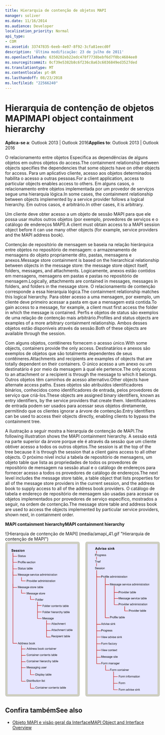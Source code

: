 ```yaml
---
title: Hierarquia de contenção de objetos MAPI
manager: soliver
ms.date: 11/16/2014
ms.audience: Developer
localization_priority: Normal
api_type:
- COM
ms.assetid: 33747835-6eeb-4e07-8f92-3cfa81eecd0f
description: 'Última modificação: 23 de julho de 2011'
ms.openlocfilehash: 6350202eb22edc478f7738bebf6d7f0bc4684ee0
ms.sourcegitcommit: 0cf39e5382b8c6f236c8a63c6036849ed3527ded
ms.translationtype: MT
ms.contentlocale: pt-BR
ms.lasthandoff: 08/23/2018
ms.locfileid: "22566240"
---
```

# <a name="mapi-object-containment-hierarchy"></a><span data-ttu-id="771ac-103">Hierarquia de contenção de objetos MAPI</span><span class="sxs-lookup"><span data-stu-id="771ac-103">MAPI object containment hierarchy</span></span>
  
<span data-ttu-id="771ac-104">**Aplica-se a**: Outlook 2013 | Outlook 2016</span><span class="sxs-lookup"><span data-stu-id="771ac-104">**Applies to**: Outlook 2013 | Outlook 2016</span></span> 
  
<span data-ttu-id="771ac-105">O relacionamento entre objetos Especifica as dependências de alguns objetos em outros objetos do access.</span><span class="sxs-lookup"><span data-stu-id="771ac-105">The containment relationship between objects specifies the dependencies that some objects have on other objects for access.</span></span> <span data-ttu-id="771ac-106">Para um aplicativo cliente, acesso aos objetos determinados habilita o acesso a outras pessoas.</span><span class="sxs-lookup"><span data-stu-id="771ac-106">For a client application, access to particular objects enables access to others.</span></span> <span data-ttu-id="771ac-107">Em alguns casos, o relacionamento entre objetos implementada por um provedor de serviços segue uma hierarquia lógica.</span><span class="sxs-lookup"><span data-stu-id="771ac-107">In some cases, the containment relationship between objects implemented by a service provider follows a logical hierarchy.</span></span> <span data-ttu-id="771ac-108">Em outros casos, é arbitrário.</span><span class="sxs-lookup"><span data-stu-id="771ac-108">In other cases, it is arbitrary.</span></span> 
  
<span data-ttu-id="771ac-109">Um cliente deve obter acesso a um objeto de sessão MAPI para que ele possa usar muitos outros objetos (por exemplo, provedores de serviços e o catálogo de endereços MAPI).</span><span class="sxs-lookup"><span data-stu-id="771ac-109">A client must obtain access to a MAPI session object before it can use many other objects (for example, service providers and the MAPI address book).</span></span>
  
<span data-ttu-id="771ac-110">Contenção de repositório de mensagem se baseia na relação hierárquica entre objetos no repositório de mensagem: o armazenamento de mensagens do objeto propriamente dito, pastas, mensagens e anexos.</span><span class="sxs-lookup"><span data-stu-id="771ac-110">Message store containment is based on the hierarchical relationship between objects in the message store: the message store object itself, folders, messages, and attachments.</span></span> <span data-ttu-id="771ac-111">Logicamente, anexos estão contidos em mensagens, mensagens em pastas e pastas no repositório de mensagem.</span><span class="sxs-lookup"><span data-stu-id="771ac-111">Logically, attachments are contained in messages, messages in folders, and folders in the message store.</span></span> <span data-ttu-id="771ac-112">O relacionamento de contenção corresponde a essa hierarquia lógica.</span><span class="sxs-lookup"><span data-stu-id="771ac-112">The containment relationship matches this logical hierarchy.</span></span> <span data-ttu-id="771ac-113">Para obter acesso a uma mensagem, por exemplo, um cliente deve primeiro acessar a pasta em que a mensagem está contida.</span><span class="sxs-lookup"><span data-stu-id="771ac-113">To gain access to a message, for example, a client must first access the folder in which the message is contained.</span></span> <span data-ttu-id="771ac-114">Perfis e objetos de status são exemplos de uma relação de contenção mais arbitrário.</span><span class="sxs-lookup"><span data-stu-id="771ac-114">Profiles and status objects are examples of a more arbitrary containment relationship.</span></span> <span data-ttu-id="771ac-115">Ambos desses objetos estão disponíveis através da sessão.</span><span class="sxs-lookup"><span data-stu-id="771ac-115">Both of these objects are available through the session.</span></span> 
  
<span data-ttu-id="771ac-116">Com alguns objetos, contêineres fornecem o acesso único.</span><span class="sxs-lookup"><span data-stu-id="771ac-116">With some objects, containers provide the only access.</span></span> <span data-ttu-id="771ac-117">Destinatários e anexos são exemplos de objetos que são totalmente dependentes de seus contêineres.</span><span class="sxs-lookup"><span data-stu-id="771ac-117">Attachments and recipients are examples of objects that are totally dependent on their containers.</span></span> <span data-ttu-id="771ac-118">O único acesso a um anexo ou um destinatário é por meio da mensagem à qual ele pertence.</span><span class="sxs-lookup"><span data-stu-id="771ac-118">The only access to an attachment or a recipient is through the message to which it belongs.</span></span> <span data-ttu-id="771ac-119">Outros objetos têm caminhos de acesso alternativo.</span><span class="sxs-lookup"><span data-stu-id="771ac-119">Other objects have alternate access paths.</span></span> <span data-ttu-id="771ac-120">Esses objetos são atribuídos identificadores binários, conhecidos como identificadores de entrada, pelos provedores de serviço que criá-los.</span><span class="sxs-lookup"><span data-stu-id="771ac-120">These objects are assigned binary identifiers, known as entry identifiers, by the service providers that create them.</span></span> <span data-ttu-id="771ac-121">Identificadores de entrada podem ser usados para acessar seus objetos diretamente, permitindo que os clientes ignorar a árvore de contenção.</span><span class="sxs-lookup"><span data-stu-id="771ac-121">Entry identifiers can be used to access their objects directly, enabling clients to bypass the containment tree.</span></span> 
  
<span data-ttu-id="771ac-122">A ilustração a seguir mostra a hierarquia de contenção de MAPI.</span><span class="sxs-lookup"><span data-stu-id="771ac-122">The following illustration shows the MAPI containment hierarchy.</span></span> <span data-ttu-id="771ac-123">A sessão está na parte superior da árvore porque ele é através da sessão que um cliente obtiver acesso a todos os outros objetos.</span><span class="sxs-lookup"><span data-stu-id="771ac-123">The session is at the top of the tree because it is through the session that a client gains access to all other objects.</span></span> <span data-ttu-id="771ac-124">O próximo nível inclui a tabela de repositório de mensagens, um objeto table que lista as propriedades de todos os provedores de repositório de mensagem na sessão atual e o catálogo de endereços para fornecer acesso a todos os provedores de catálogo de endereços.</span><span class="sxs-lookup"><span data-stu-id="771ac-124">The next level includes the message store table, a table object that lists properties for all of the message store providers in the current session, and the address book to supply access to all of the address book providers.</span></span> <span data-ttu-id="771ac-125">O catálogo de tabela e endereço de repositório de mensagem são usadas para acessar os objetos implementados por provedores de serviço específico, mostrados a seguir, na ordem de contenção.</span><span class="sxs-lookup"><span data-stu-id="771ac-125">The message store table and address book are used to access the objects implemented by particular service providers, shown next, in containment order.</span></span>
  
<span data-ttu-id="771ac-126">**MAPI containment hierarchy**</span><span class="sxs-lookup"><span data-stu-id="771ac-126">**MAPI containment hierarchy**</span></span>
  
<span data-ttu-id="771ac-127">![Hierarquia de contenção de MAPI] (media/amapi_41.gif "Hierarquia de contenção de MAPI")</span><span class="sxs-lookup"><span data-stu-id="771ac-127">![MAPI containment hierarchy](media/amapi_41.gif "MAPI containment hierarchy")</span></span>
  
## <a name="see-also"></a><span data-ttu-id="771ac-128">Confira também</span><span class="sxs-lookup"><span data-stu-id="771ac-128">See also</span></span>

- [<span data-ttu-id="771ac-129">Objeto MAPI e visão geral da Interface</span><span class="sxs-lookup"><span data-stu-id="771ac-129">MAPI Object and Interface Overview</span></span>](mapi-object-and-interface-overview.md)

